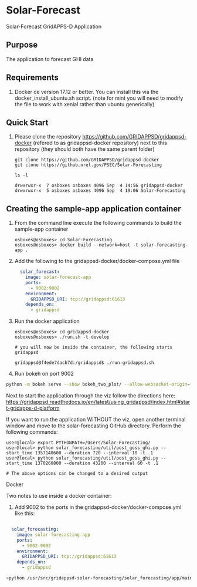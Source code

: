 # Solar-Forecast
Solar-Forecast GridAPPS-D Application
## Purpose

The application to forecast GHI data

## Requirements

1. Docker ce version 17.12 or better.  You can install this via the docker_install_ubuntu.sh script.  (note for mint you will need to modify the file to work with xenial rather than ubuntu generically)

## Quick Start

1. Please clone the repository <https://github.com/GRIDAPPSD/gridappsd-docker> (refered to as gridappsd-docker repository) next to this repository (they should both have the same parent folder)

    ```console
    git clone https://github.com/GRIDAPPSD/gridappsd-docker
    git clone https://github.nrel.gov/PSEC/Solar-Forecasting
    
    ls -l
    
    drwxrwxr-x  7 osboxes osboxes 4096 Sep  4 14:56 gridappsd-docker
    drwxrwxr-x  5 osboxes osboxes 4096 Sep  4 19:06 Solar-Forecasting

    ```

## Creating the sample-app application container

1.  From the command line execute the following commands to build the sample-app container

    ```console
    osboxes@osboxes> cd Solar-Forecasting
    osboxes@osboxes> docker build --network=host -t solar-forecasting-app .
    ```

1.  Add the following to the gridappsd-docker/docker-compose.yml file

    ```` yaml
      solar_forecast:
        image: solar-forecast-app
        ports:
          - 9002:9002
        environment:
          GRIDAPPSD_URI: tcp://gridappsd:61613
        depends_on:
          - gridappsd
    ````

1.  Run the docker application 

    ```` console
    osboxes@osboxes> cd gridappsd-docker
    osboxes@osboxes> ./run.sh -t develop
    
    # you will now be inside the container, the following starts gridappsd
    
    gridappsd@f4ede7dacb7d:/gridappsd$ ./run-gridappsd.sh
    
    ````
1. Run bokeh on port 9002

```bash
python -m bokeh serve --show bokeh_two_plot/ --allow-websocket-origin=*:5006 --args --port 9002
```

Next to start the application through the viz follow the directions here: https://gridappsd.readthedocs.io/en/latest/using_gridappsd/index.html#start-gridapps-d-platform

If you want to run the application WITHOUT the viz, open another terminal window and move to the solar-forecasting GitHub directory. Perform the following commands:

```` console
user@local> export PYTHONPATH=/Users/Solar-Forecasting/
user@local> python solar_forecasting/util/post_goss_ghi.py --start_time 1357140600 --duration 720 --interval 10 -t .1
user@local> python solar_forecasting/util/post_goss_ghi.py --start_time 1370260800 --duration 43200 --interval 60 -t .1

# The above options can be changed to a desired output

````

Docker

Two notes to use inside a docker container:
1. Add 9002 to the ports in the gridappsd-docker/docker-compose.yml like this:

```yaml

  solar_forecasting:
    image: solar-forecasting-app
    ports:
      - 9002:9002
    environment:
      GRIDAPPSD_URI: tcp://gridappsd:61613
    depends_on:
      - gridappsd
```

```bash
>python /usr/src/gridappsd-solar-forecasting/solar_forecasting/app/main.py 1112306683 '{"power_system_config": {"SubGeographicalRegion_name": "_1CD7D2EE-3C91-3248-5662-A43EFEFAC224", "GeographicalRegion_name": "_24809814-4EC6-29D2-B509-7F8BFB646437", "Line_name": "_EBDB5A4A-543C-9025-243E-8CAD24307380"}, "simulation_config": {"power_flow_solver_method": "NR", "duration": 48, "simulation_name": "ieee123", "simulator": "GridLAB-D", "start_time": 1538484951, "run_realtime": true, "simulation_output": {}, "model_creation_config": {"load_scaling_factor": 1.0, "triplex": "y", "encoding": "u", "system_frequency": 60, "voltage_multiplier": 1.0, "power_unit_conversion": 1.0, "unique_names": "y", "schedule_name": "ieeezipload", "z_fraction": 0.0, "i_fraction": 1.0, "p_fraction": 0.0, "randomize_zipload_fractions": false, "use_houses": false}, "simulation_broker_port": 52798, "simulation_broker_location": "127.0.0.1"}, "application_config": {"applications": [{"name": "der_dispatch_app", "config_string": "{\"OPF\": 1, \"run_freq\": 60, \"run_on_host\": false, \"run_realtime\": true, \"stepsize_xp\": 0.2, \"stepsize_xq\": 2, \"coeff_p\": 0.1, \"coeff_q\": 5e-05, \"stepsize_mu\": 500}"}]}, "simulation_request_type": "NEW"}'

```